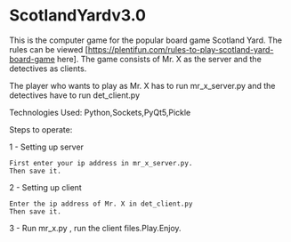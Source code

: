 # ScotlandYardv3.0


This is the computer game for the popular board game Scotland Yard. The rules can be viewed [https://plentifun.com/rules-to-play-scotland-yard-board-game here]. The game consists of Mr. X as the server and the detectives as clients.

The player who wants to play as Mr. X has to run mr_x_server.py and the detectives have to run det_client.py

Technologies Used: Python,Sockets,PyQt5,Pickle

Steps to operate:

1 - Setting up server

    First enter your ip address in mr_x_server.py.
    Then save it.

2 - Setting up client

    Enter the ip address of Mr. X in det_client.py
    Then save it.

3 - Run mr_x.py , run the client files.Play.Enjoy.
